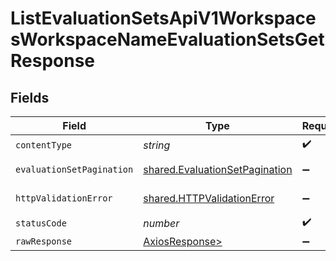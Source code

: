 # ListEvaluationSetsApiV1WorkspacesWorkspaceNameEvaluationSetsGetResponse


## Fields

| Field                                                                            | Type                                                                             | Required                                                                         | Description                                                                      |
| -------------------------------------------------------------------------------- | -------------------------------------------------------------------------------- | -------------------------------------------------------------------------------- | -------------------------------------------------------------------------------- |
| `contentType`                                                                    | *string*                                                                         | :heavy_check_mark:                                                               | N/A                                                                              |
| `evaluationSetPagination`                                                        | [shared.EvaluationSetPagination](../../models/shared/evaluationsetpagination.md) | :heavy_minus_sign:                                                               | Successful Response                                                              |
| `httpValidationError`                                                            | [shared.HTTPValidationError](../../models/shared/httpvalidationerror.md)         | :heavy_minus_sign:                                                               | Validation Error                                                                 |
| `statusCode`                                                                     | *number*                                                                         | :heavy_check_mark:                                                               | N/A                                                                              |
| `rawResponse`                                                                    | [AxiosResponse>](https://axios-http.com/docs/res_schema)                         | :heavy_minus_sign:                                                               | N/A                                                                              |